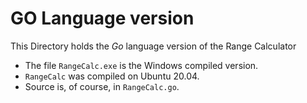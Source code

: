 # GO Language version

This Directory holds the *Go* language version of the Range Calculator

- The file `RangeCalc.exe` is the Windows compiled version. 
- `RangeCalc` was compiled on Ubuntu 20.04.
- Source is, of course, in `RangeCalc.go`.

